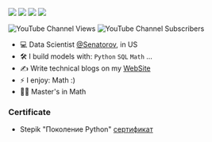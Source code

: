 [<img src="https://img.shields.io/badge/youtube-%230077B5.svg?&style=for-the-badge&logo=youtube&logoColor=white&color=FF0000" />](https://www.youtube.com/@senatorov)
[<img src="https://img.shields.io/badge/Kaggle-20BEFF?style=for-the-badge&logo=Kaggle&logoColor=white" />](https://www.kaggle.com/senatorov1)
[<img src="https://img.shields.io/badge/codeforces-%230077B5.svg?&style=for-the-badge&logo=codeforces&logoColor=white&color=black" />](https://codeforces.com/profile/RuslanSenatorov)
[<img src="https://img.shields.io/badge/twitter-%230077B5.svg?&style=for-the-badge&logo=twitter&logoColor=white&color=blue" />](https://twitter.com/ruslansenatorov)

![YouTube Channel Views](https://img.shields.io/youtube/channel/views/UCabAgDWCFd1bHFsBHy9yapw)
![YouTube Channel Subscribers](https://img.shields.io/youtube/channel/subscribers/UCabAgDWCFd1bHFsBHy9yapw)


- :computer: Data Scientist [@Senatorov](https://t.me/RuslanSenatorov), in US
- :hammer_and_wrench: I build models with: `Python` `SQL` `Math` ...
- :writing_hand: Write technical blogs on my [WebSite](https://www.senatorov.su/) 
- ⚡ I enjoy: Math :) 
- :student: Master's in Math

### Certificate 
- Stepik "Поколение Python" [сертификат](https://stepik.org/cert/1188135?lang=en)

